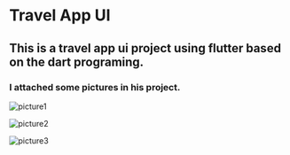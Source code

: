 # Travel App UI 
## This is a travel app ui project using flutter based on the dart programing.  
### I attached some pictures in his project.  

![picture1](https://github.com/shahriar00/Travel-App-UI/assets/70763173/6340c61b-9e0a-43dd-8303-f686064c0620)

![picture2](https://github.com/shahriar00/Travel-App-UI/assets/70763173/630df311-3a27-4f2b-8f43-40d25f86ff58)

![picture3](https://github.com/shahriar00/Travel-App-UI/assets/70763173/fa2fd6cb-afd9-4a7e-a9ae-601e3b1cf821)

